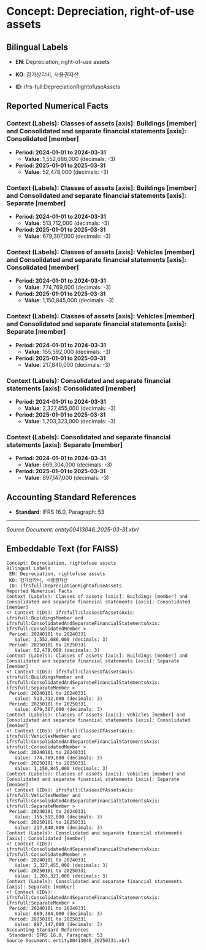# Concept: Depreciation, right-of-use assets

## Bilingual Labels
- **EN**: Depreciation, right-of-use assets
- **KO**: 감가상각비, 사용권자산

- **ID**: ifrs-full:DepreciationRightofuseAssets

## Reported Numerical Facts

### **Context (Labels): Classes of assets [axis]: Buildings [member] and Consolidated and separate financial statements [axis]: Consolidated [member]**
<!-- Context (IDs): ifrs-full:ClassesOfAssetsAxis: ifrs-full:BuildingsMember and ifrs-full:ConsolidatedAndSeparateFinancialStatementsAxis: ifrs-full:ConsolidatedMember -->
- **Period: 2024-01-01 to 2024-03-31**
  - **Value**: 1,552,686,000 (decimals: -3)
- **Period: 2025-01-01 to 2025-03-31**
  - **Value**: 52,478,000 (decimals: -3)

### **Context (Labels): Classes of assets [axis]: Buildings [member] and Consolidated and separate financial statements [axis]: Separate [member]**
<!-- Context (IDs): ifrs-full:ClassesOfAssetsAxis: ifrs-full:BuildingsMember and ifrs-full:ConsolidatedAndSeparateFinancialStatementsAxis: ifrs-full:SeparateMember -->
- **Period: 2024-01-01 to 2024-03-31**
  - **Value**: 513,712,000 (decimals: -3)
- **Period: 2025-01-01 to 2025-03-31**
  - **Value**: 679,307,000 (decimals: -3)

### **Context (Labels): Classes of assets [axis]: Vehicles [member] and Consolidated and separate financial statements [axis]: Consolidated [member]**
<!-- Context (IDs): ifrs-full:ClassesOfAssetsAxis: ifrs-full:VehiclesMember and ifrs-full:ConsolidatedAndSeparateFinancialStatementsAxis: ifrs-full:ConsolidatedMember -->
- **Period: 2024-01-01 to 2024-03-31**
  - **Value**: 774,769,000 (decimals: -3)
- **Period: 2025-01-01 to 2025-03-31**
  - **Value**: 1,150,845,000 (decimals: -3)

### **Context (Labels): Classes of assets [axis]: Vehicles [member] and Consolidated and separate financial statements [axis]: Separate [member]**
<!-- Context (IDs): ifrs-full:ClassesOfAssetsAxis: ifrs-full:VehiclesMember and ifrs-full:ConsolidatedAndSeparateFinancialStatementsAxis: ifrs-full:SeparateMember -->
- **Period: 2024-01-01 to 2024-03-31**
  - **Value**: 155,592,000 (decimals: -3)
- **Period: 2025-01-01 to 2025-03-31**
  - **Value**: 217,840,000 (decimals: -3)

### **Context (Labels): Consolidated and separate financial statements [axis]: Consolidated [member]**
<!-- Context (IDs): ifrs-full:ConsolidatedAndSeparateFinancialStatementsAxis: ifrs-full:ConsolidatedMember -->
- **Period: 2024-01-01 to 2024-03-31**
  - **Value**: 2,327,455,000 (decimals: -3)
- **Period: 2025-01-01 to 2025-03-31**
  - **Value**: 1,203,323,000 (decimals: -3)

### **Context (Labels): Consolidated and separate financial statements [axis]: Separate [member]**
<!-- Context (IDs): ifrs-full:ConsolidatedAndSeparateFinancialStatementsAxis: ifrs-full:SeparateMember -->
- **Period: 2024-01-01 to 2024-03-31**
  - **Value**: 669,304,000 (decimals: -3)
- **Period: 2025-01-01 to 2025-03-31**
  - **Value**: 897,147,000 (decimals: -3)

## Accounting Standard References
- **Standard**: IFRS 16.0, Paragraph: 53

---
*Source Document: entity00413046_2025-03-31.xbrl*
## Embeddable Text (for FAISS)
```text
Concept: Depreciation, rightofuse assets
Bilingual Labels
 EN: Depreciation, rightofuse assets
 KO: 감가상각비, 사용권자산
 ID: ifrsfull:DepreciationRightofuseAssets
Reported Numerical Facts
Context (Labels): Classes of assets [axis]: Buildings [member] and Consolidated and separate financial statements [axis]: Consolidated [member]
<! Context (IDs): ifrsfull:ClassesOfAssetsAxis: ifrsfull:BuildingsMember and ifrsfull:ConsolidatedAndSeparateFinancialStatementsAxis: ifrsfull:ConsolidatedMember >
 Period: 20240101 to 20240331
   Value: 1,552,686,000 (decimals: 3)
 Period: 20250101 to 20250331
   Value: 52,478,000 (decimals: 3)
Context (Labels): Classes of assets [axis]: Buildings [member] and Consolidated and separate financial statements [axis]: Separate [member]
<! Context (IDs): ifrsfull:ClassesOfAssetsAxis: ifrsfull:BuildingsMember and ifrsfull:ConsolidatedAndSeparateFinancialStatementsAxis: ifrsfull:SeparateMember >
 Period: 20240101 to 20240331
   Value: 513,712,000 (decimals: 3)
 Period: 20250101 to 20250331
   Value: 679,307,000 (decimals: 3)
Context (Labels): Classes of assets [axis]: Vehicles [member] and Consolidated and separate financial statements [axis]: Consolidated [member]
<! Context (IDs): ifrsfull:ClassesOfAssetsAxis: ifrsfull:VehiclesMember and ifrsfull:ConsolidatedAndSeparateFinancialStatementsAxis: ifrsfull:ConsolidatedMember >
 Period: 20240101 to 20240331
   Value: 774,769,000 (decimals: 3)
 Period: 20250101 to 20250331
   Value: 1,150,845,000 (decimals: 3)
Context (Labels): Classes of assets [axis]: Vehicles [member] and Consolidated and separate financial statements [axis]: Separate [member]
<! Context (IDs): ifrsfull:ClassesOfAssetsAxis: ifrsfull:VehiclesMember and ifrsfull:ConsolidatedAndSeparateFinancialStatementsAxis: ifrsfull:SeparateMember >
 Period: 20240101 to 20240331
   Value: 155,592,000 (decimals: 3)
 Period: 20250101 to 20250331
   Value: 217,840,000 (decimals: 3)
Context (Labels): Consolidated and separate financial statements [axis]: Consolidated [member]
<! Context (IDs): ifrsfull:ConsolidatedAndSeparateFinancialStatementsAxis: ifrsfull:ConsolidatedMember >
 Period: 20240101 to 20240331
   Value: 2,327,455,000 (decimals: 3)
 Period: 20250101 to 20250331
   Value: 1,203,323,000 (decimals: 3)
Context (Labels): Consolidated and separate financial statements [axis]: Separate [member]
<! Context (IDs): ifrsfull:ConsolidatedAndSeparateFinancialStatementsAxis: ifrsfull:SeparateMember >
 Period: 20240101 to 20240331
   Value: 669,304,000 (decimals: 3)
 Period: 20250101 to 20250331
   Value: 897,147,000 (decimals: 3)
Accounting Standard References
 Standard: IFRS 16.0, Paragraph: 53
Source Document: entity00413046_20250331.xbrl
```
